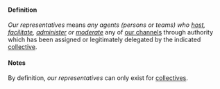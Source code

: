 #### Definition

*Our representatives* means *any agents (persons or teams) who [host](https://github.com/gcassel/Modular-Organizing-Terminology/blob/master/terms/host.md), [facilitate](https://github.com/gcassel/Modular-Organizing-Terminology/blob/master/terms/facilitate.md), [administer](https://github.com/gcassel/Modular-Organizing-Terminology/blob/master/terms/administer.md) or [moderate](https://github.com/gcassel/Modular-Organization-Terminology/blob/master/terms/moderate.md)* any of [our channels](https://github.com/gcassel/IO/blob/main/terms/our-channels.md) through authority which has been assigned or legitimately delegated by the indicated [collective](https://github.com/gcassel/Modular-Organizing-Terminology/blob/master/terms/collective.md).
#### Notes

By definition, *our representatives* can only exist for [collectives](https://github.com/gcassel/IO/blob/main/terms/collective.md). 
